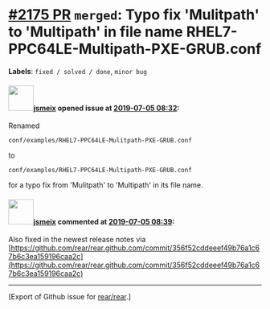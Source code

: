 [\#2175 PR](https://github.com/rear/rear/pull/2175) `merged`: Typo fix 'Mulitpath' to 'Multipath' in file name RHEL7-PPC64LE-Multipath-PXE-GRUB.conf
====================================================================================================================================================

**Labels**: `fixed / solved / done`, `minor bug`

#### <img src="https://avatars.githubusercontent.com/u/1788608?u=925fc54e2ce01551392622446ece427f51e2f0ce&v=4" width="50">[jsmeix](https://github.com/jsmeix) opened issue at [2019-07-05 08:32](https://github.com/rear/rear/pull/2175):

Renamed

    conf/examples/RHEL7-PPC64LE-Mulitpath-PXE-GRUB.conf

to

    conf/examples/RHEL7-PPC64LE-Multipath-PXE-GRUB.conf

for a typo fix from 'Mulitpath' to 'Multipath' in its file name.

#### <img src="https://avatars.githubusercontent.com/u/1788608?u=925fc54e2ce01551392622446ece427f51e2f0ce&v=4" width="50">[jsmeix](https://github.com/jsmeix) commented at [2019-07-05 08:39](https://github.com/rear/rear/pull/2175#issuecomment-508681117):

Also fixed in the newest release notes via  
[https://github.com/rear/rear.github.com/commit/356f52cddeeef49b76a1c67b6c3ea159196caa2c](https://github.com/rear/rear.github.com/commit/356f52cddeeef49b76a1c67b6c3ea159196caa2c)

------------------------------------------------------------------------

\[Export of Github issue for
[rear/rear](https://github.com/rear/rear).\]
